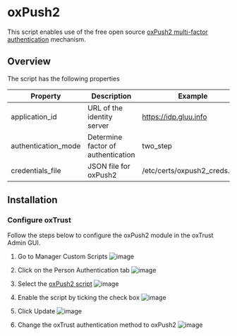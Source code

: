 # oxPush2
This script enables use of the free open source [oxPush2 multi-factor authentication](https://github.com/GluuFederation/oxPush2) mechanism.
## Overview
The script has the following properties

|	Property	|	Description		|	Example	|
|-----------------------|-------------------------------|---------------|
|application_id		|URL of the identity server	|https://idp.gluu.info|
|authentication_mode	|Determine factor of authentication|two_step|
|credentials_file	|JSON file for oxPush2 		|/etc/certs/oxpush2_creds.json|

## Installation
### Configure oxTrust
Follow the steps below to configure the oxPush2 module in the oxTrust Admin GUI.

1. Go to Manager Custom Scripts
![image](https://raw.githubusercontent.com/GluuFederation/docs/master/sources/img/2.4/config-script_menu.png)

2. Click on the Person Authentication tab
![image](https://raw.githubusercontent.com/GluuFederation/docs/master/sources/img/2.4/config-script_person.png)

3. Select the [oxPush2 script](://raw.githubusercontent.com/GluuFederation/oxAuth/master/Server/integrations/oxpush2/oxPush2ExternalAuthenticator.py)
![image](https://raw.githubusercontent.com/GluuFederation/docs/master/sources/img/2.4/config-script_oxpush2.png)

4. Enable the script by ticking the check box
![image](https://raw.githubusercontent.com/GluuFederation/docs/master/sources/img/2.4/config-script_enable.png)

5. Click Update 
![image](https://raw.githubusercontent.com/GluuFederation/docs/master/sources/img/2.4/config-script_update.png)

6. Change the oxTrust  authentication method to oxPush2
![image](https://cloud.githubusercontent.com/assets/5271048/13883127/1aeba3b8-ecf6-11e5-8e69-798f2f26f827.png)

